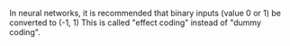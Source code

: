 In neural networks, it is recommended that binary inputs (value 0 or 1) be converted to (-1, 1) This is called "effect coding" instead of "dummy coding".